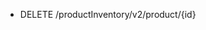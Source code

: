 <!--
    ATTENTION: This file was generated via gradle!
               Do NOT manually edit this file! Any such changes will be overwritten!
-->

* DELETE /productInventory/v2/product/{id}
